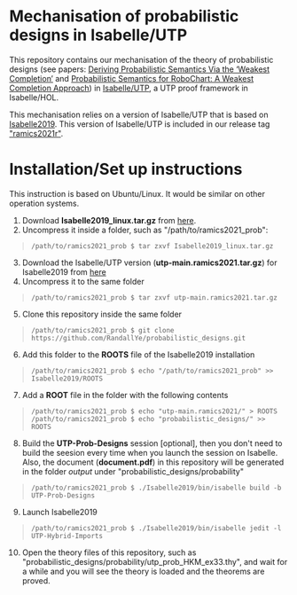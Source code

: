 # Mechanisation of probabilistic designs in Isabelle/UTP
This repository contains our mechanisation of the theory of probabilistic designs (see papers: [Deriving Probabilistic Semantics Via the ‘Weakest Completion’](https://link.springer.com/chapter/10.1007/978-3-540-30482-1_17) and [Probabilistic Semantics for RoboChart: A Weakest Completion Approach](https://link.springer.com/chapter/11.1007/978-3-030-31038-7_5)) in [Isabelle/UTP](https://github.com/isabelle-utp/utp-main), a UTP proof framework in Isabelle/HOL.

This mechanisation relies on a version of Isabelle/UTP that is based on [Isabelle2019](https://isabelle.in.tum.de/website-Isabelle2019/index.html). This version of Isabelle/UTP is included in our release tag ["ramics2021r"](https://github.com/RandallYe/probabilistic_designs/releases/tag/ramics2021r).

# Installation/Set up instructions
This instruction is based on Ubuntu/Linux. It would be similar on other operation systems.

1. Download **Isabelle2019_linux.tar.gz** from [here](https://isabelle.in.tum.de/website-Isabelle2019/index.html).
2. Uncompress it inside a folder, such as "/path/to/ramics2021_prob":
  > `/path/to/ramics2021_prob $ tar zxvf Isabelle2019_linux.tar.gz`
3. Download the Isabelle/UTP version (**utp-main.ramics2021.tar.gz**) for Isabelle2019 from [here](https://github.com/RandallYe/probabilistic_designs/releases/download/ramics2021r/utp-main.ramics2021.tar.gz)
4. Uncompress it to the same folder
  > `/path/to/ramics2021_prob $ tar zxvf utp-main.ramics2021.tar.gz`
5. Clone this repository inside the same folder
  > `/path/to/ramics2021_prob $ git clone https://github.com/RandallYe/probabilistic_designs.git`
6. Add this folder to the **ROOTS** file of the Isabelle2019 installation
  > `/path/to/ramics2021_prob $ echo "/path/to/ramics2021_prob" >> Isabelle2019/ROOTS`
7. Add a **ROOT** file in the folder with the following contents
  > `/path/to/ramics2021_prob $ echo "utp-main.ramics2021/" > ROOTS`
    `/path/to/ramics2021_prob $ echo "probabilistic_designs/" >> ROOTS`
8. Build the **UTP-Prob-Designs** session [optional], then you don't need to build the seesion every time when you launch the session on Isabelle. Also, the document (**document.pdf**) in this repository will be generated in the folder _output_ under "probabilistic_designs/probability"
  > `/path/to/ramics2021_prob $ ./Isabelle2019/bin/isabelle build -b UTP-Prob-Designs`
9. Launch Isabelle2019
  > `/path/to/ramics2021_prob $ ./Isabelle2019/bin/isabelle jedit -l UTP-Hybrid-Imports`
10. Open the theory files of this repository, such as "probabilistic_designs/probability/utp_prob_HKM_ex33.thy", and wait for a while and you will see the theory is loaded and the theorems are proved.
